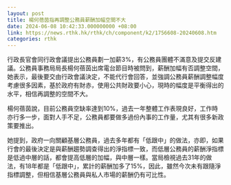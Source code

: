 ```yaml
---
layout: post
title: 楊何蓓茵指再調整公務員薪酬加幅空間不大
date: 2024-06-08 10:42:33.000000000 +08:00
link: https://news.rthk.hk/rthk/ch/component/k2/1756608-20240608.htm
categories: rthk
---
```


行政長官會同行政會議提出公務員劃一加薪3%，有公務員團體不滿意及提交反建議。公務員事務局局長楊何蓓茵出席電台節目時被問到，薪酬加幅有否調整空間，她表示，最後要交由行政會議決定，不能代行會回答，並強調公務員薪酬調整幅度考慮很多因素，基於政府有財赤，使用公共財政要小心，現時的幅度是平衡得出的水平，相信再調整的空間不大。

楊何蓓茵說，目前公務員空缺率達到10%，過去一年整體工作表現良好，工作時亦行多一步，面對人手不足，公務員都要做多過份內事的工作量，尤其有很多新政策要推出。

她提到，政府一向關顧基層公務員，過去多年都有「低跟中」的做法，亦即，如果行會的最後決定是與薪酬趨勢調查得出的淨指標一致，而低層公務員的薪酬淨指標是低過中層的話，都會提高低層的加幅，與中層一樣。當局檢視過去31年的做法，有18年都是「低跟中」，累計的薪酬加多了15%，因此，雖然今次未有跟隨淨指標調整，但相信基層公務員與私人市場的薪酬仍有可比性。
